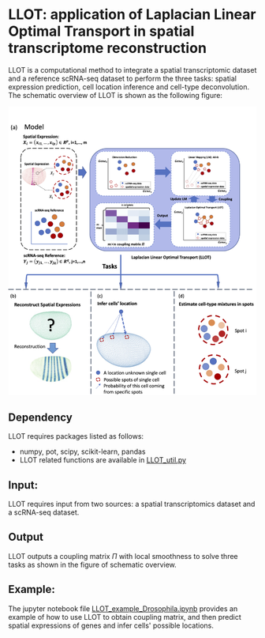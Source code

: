 # LLOT: application of Laplacian Linear Optimal Transport in spatial transcriptome reconstruction

LLOT is a computational method to integrate a spatial transcriptomic
dataset and a reference scRNA-seq dataset to perform the three tasks: spatial expression prediction, cell location inference and cell-type deconvolution. The schematic overview of LLOT is shown as the following figure:

![LLOT](https://github.com/J0EYjoey/LLOT/blob/main/Figure_main.png)

## Dependency

LLOT requires packages listed as follows:
- numpy, pot, scipy, scikit-learn, pandas
- LLOT related functions are available in [LLOT_util.py](https://github.com/J0EYjoey/LLOT/blob/main/LLOT_util.py)


## Input:
LLOT requires input from two sources: a spatial transcriptomics dataset and  a scRNA-seq dataset.

## Output
LLOT outputs a coupling matrix $\Pi$ with local smoothness to solve three tasks as shown in the figure of schematic overview.

## Example:
The jupyter notebook file [LLOT_example_Drosophila.ipynb](https://github.com/J0EYjoey/LLOT/blob/main/LLOT_example_Drosophila.ipynb) provides an example of how to use LLOT to obtain coupling matrix, and then predict spatial expressions of genes and infer cells' possible locations. 
